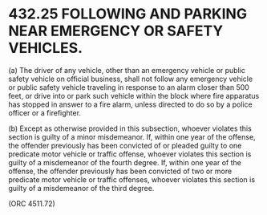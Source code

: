 432.25 FOLLOWING AND PARKING NEAR EMERGENCY OR SAFETY VEHICLES.
===============================================================

​(a) The driver of any vehicle, other than an emergency vehicle or
public safety vehicle on official business, shall not follow any
emergency vehicle or public safety vehicle traveling in response to an
alarm closer than 500 feet, or drive into or park such vehicle within
the block where fire apparatus has stopped in answer to a fire alarm,
unless directed to do so by a police officer or a firefighter.

​(b) Except as otherwise provided in this subsection, whoever violates
this section is guilty of a minor misdemeanor. If, within one year of
the offense, the offender previously has been convicted of or pleaded
guilty to one predicate motor vehicle or traffic offense, whoever
violates this section is guilty of a misdemeanor of the fourth degree.
If, within one year of the offense, the offender previously has been
convicted of two or more predicate motor vehicle or traffic offenses,
whoever violates this section is guilty of a misdemeanor of the third
degree.

(ORC 4511.72)
